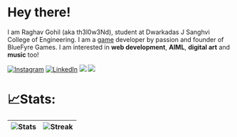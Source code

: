 # Hey there!

I am Raghav Gohil (aka th3l0w3Nd), student at Dwarkadas J Sanghvi College of Engineering. I am a <a href="https://bluefyregames.vercel.app">game</a> developer by passion and founder of BlueFyre Games. I am interested in **web development**, **AIML**,  **digital art** and **music** too!

[![Instagram](https://img.shields.io/badge/Instagram-%23E4405F.svg?logo=Instagram&logoColor=white)](https://www.instagram.com/raghav_gohil_404/) [![LinkedIn](https://img.shields.io/badge/LinkedIn-%230077B5.svg?logo=linkedin&logoColor=white)](https://www.linkedin.com/in/raghav-gohil-18a88a258/) [![](https://img.shields.io/badge/Gmail-D14836)](mailto:raghavgohil2004@gmail.com) ![](https://img.shields.io/github/followers/RaghavGohil.svg?style=social&label=Follow&maxAge=2592000)

# 📈Stats:
![Stats](https://github-readme-stats.vercel.app/api?username=RaghavGohil&theme=graywhite) | ![Streak](https://github-readme-streak-stats.herokuapp.com/?user=RaghavGohil&theme=graywhite)
|--|--|
